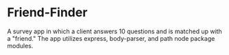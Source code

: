 # Friend-Finder

A survey app in which a client answers 10 questions and is matched up with a "friend." The app utilizes express, body-parser, and path node package modules.